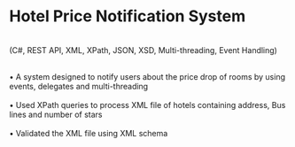 # Hotel Price Notification System
 
<br>
  (C#, REST API, XML, XPath, JSON, XSD, Multi-threading, Event Handling)  
</br>
<p> 
<br>  
• A system designed to notify users about the price drop of rooms by using events, delegates and multi-threading
</br> 
<br> 
• Used XPath queries to process XML file of hotels containing address, Bus lines and number of stars
</br>
<br> 
• Validated the XML file using XML schema
</br> 
</p>  
